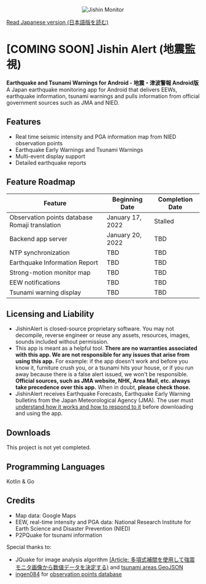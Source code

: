 <div align="center">
<img src="https://raw.githubusercontent.com/jishinmonitor/meta/main/App-Github-Banner.png" alt="Jishin Monitor">
</div>

[Read Japanese version (日本語版を読む)](https://github.com/jishinmonitor/meta/blob/main/README_JP.md)

# [COMING SOON] Jishin Alert (地震監視)
**Earthquake and Tsunami Warnings for Android - 地震・津波警報 Android版**
A Japan earthquake monitoring app for Android that delivers EEWs, earthquake information, tsunami warnings and pulls information from official government sources such as JMA and NIED.

## Features
* Real time seismic intensity and PGA information map from NIED observation points
* Earthquake Early Warnings and Tsunami Warnings
* Multi-event display support
* Detailed earthquake reports

## Feature Roadmap
| Feature | Beginning Date | Completion Date |
|---------|--------------|----------------|
| Observation points database Romaji translation | January 17, 2022 | Stalled |
| Backend app server | January 20, 2022 | TBD |
| NTP synchronization | TBD | TBD |
| Earthquake Information Report | TBD | TBD |
| Strong-motion monitor map | TBD | TBD |
| EEW notifications | TBD | TBD |
| Tsunami warning display | TBD | TBD |

## Licensing and Liability
* JishinAlert is closed-source proprietary software. You may not decompile, reverse engineer or reuse any assets, resources, images, sounds included without permission.
* This app is meant as a helpful tool. **There are no warranties associated with this app. We are not responsible for any issues that arise from using this app.** For example: if the app doesn't work and before you know it, furniture crush you, or a tsunami hits your house, or if you run away because there is a false alert issued, we won't be responsible. **Official sources, such as JMA website, NHK, Area Mail, etc. always take precedence over this app.** When in doubt, **please check those.**
* JishinAlert receives Earthquake Forecasts, Earthquake Early Warning bulletins from the Japan Meteorological Agency (JMA). The user must [understand how it works and how to respond to it](https://www.jma.go.jp/jma/en/Activities/eew.html) before downloading and using the app.

## Downloads
This project is not yet completed.

## Programming Languages
Kotlin & Go

## Credits
* Map data: Google Maps
* EEW, real-time intensity and PGA data: National Research Institute for Earth Science and Disaster Prevention (NIED)
* P2PQuake for tsunami information

Special thanks to:
* JQuake for image analysis algorithm [(Article: 多項式補間を使用して強震モニタ画像から数値データを決定する)](https://qiita.com/NoneType1/items/a4d2cf932e20b56ca444) and [tsunami areas GeoJSON](https://gist.github.com/wolf20482/864da7dd76b31efe55c6a7e025a6e015)
* [ingen084](https://github.com/ingen084) for [observation points database](https://github.com/jishinalert/observation-points)
